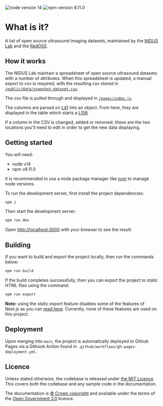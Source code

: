 ![node version 14](https://img.shields.io/badge/node-v14-green)
![npm version 8.11.0](https://img.shields.io/badge/npm-v8.11.0-blue)

# What is it?

A list of open source ultrasound imaging datasets, maintained by the [NIDUS Lab](https://www.nidusai.ca/) and the [RadOSS](https://radoss.org/).

## How it works

The NIDUS Lab maintain a spreadsheet of open source ultrasound datasets with a number of attributes. When this spreadsheet is updated, a manual export to csv is required, with the resulting csv stored in [`/public/data/snapshot-dataset.csv`](https://github.com/nhsx/open-source-imaging-data-sets/blob/main/public/data/snapshot-dataset.csv).

The csv file is pulled through and displayed in [`/pages/index.js`](https://github.com/nidus-lab/open-source-imaging-data-sets/blob/main/public/data/snapshot-dataset.csv).

The columns are parsed on [L41](https://github.com/nhsx/open-source-imaging-data-sets/blob/c52345224dc3a70131d95a0d2dde85c13ea3d0e2/pages/index.js#L42) into an object. From here, they are displayed in the table which starts a [L158](https://github.com/nhsx/open-source-imaging-data-sets/blob/c52345224dc3a70131d95a0d2dde85c13ea3d0e2/pages/index.js#L158).

If a column in the CSV is changed, added or removed; these are the two locations you'll need to edit in order to get the new data displaying.

## Getting started

You will need:

* node v14
* npm v8.11.0

It is recommended to use a node package manager like [nvm](https://github.com/nvm-sh/nvm) to manage node versions.

To run the development server, first install the project dependencies:

```bash
npm i
```

Then start the development server:

```bash
npm run dev
```

Open [http://localhost:3000](http://localhost:3000) with your browser to see the result.

## Building

If you want to build and export the project locally, then run the commands below:

```bash
npm run build
```

If the build completes successfully, then you can export the project to static HTML files using the command:

```bash
npm run export
```

**Note:** using the static export feature disables some of the features of Next.js as you can [read here](https://nextjs.org/docs/advanced-features/static-html-export). Currently, none of these features are used on this project.

## Deployment

Upon merging into `main`, the project is automatically deployed to Github Pages via a Githook Action found in `.github/workflows/gh-pages-deployment.yml`.

## Licence

Unless stated otherwise, the codebase is released under [the MIT Licence][mit].
This covers both the codebase and any sample code in the documentation.

The documentation is [© Crown copyright][copyright] and available under the terms
of the [Open Government 3.0][ogl] licence.

[mit]: LICENCE.md
[copyright]: http://www.nationalarchives.gov.uk/information-management/re-using-public-sector-information/uk-government-licensing-framework/crown-copyright/
[ogl]: http://www.nationalarchives.gov.uk/doc/open-government-licence/version/3/
